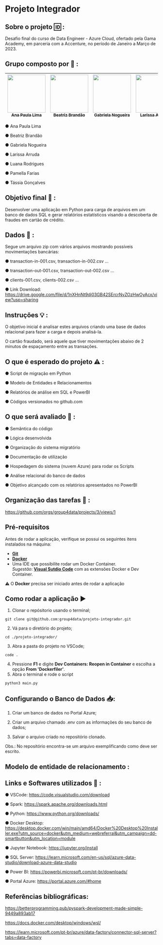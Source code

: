 # Projeto Integrador

## Sobre o projeto :id: :

Desafio final do curso de Data Engineer - Azure Cloud, ofertado pela Gama Academy, em parceria com a Accenture, no período de Janeiro a Março de 2023.

## Grupo composto por :princess: :

| [<img src="https://avatars.githubusercontent.com/u/94936213?v=4" width=125><br><sub>Ana Paula Lima</sub>](https://github.com/anapaaula) |  [<img src="https://avatars.githubusercontent.com/u/117690786?v=4" width=125><br><sub>Beatriz Brandão</sub>](https://github.com/biacbrandao) |  [<img src="https://avatars.githubusercontent.com/u/101880070?v=4" width=125><br><sub>Gabriela Nogueira</sub>](https://github.com/nogueiragabriela/) | [<img src="https://avatars.githubusercontent.com/u/127163325?v=4" width=125><br><sub>Larissa Arruda</sub>](https://github.com/LarissaArruda08) | [<img src="https://avatars.githubusercontent.com/u/85495937?v=4" width=125><br><sub>Luana Rodrigues</sub>](https://github.com/lurodig) | [<img src="https://avatars.githubusercontent.com/u/111579939?v=4" width=125><br><sub>Pamella Farias</sub>](https://github.com/PamellaFarias) | [<img src="https://avatars.githubusercontent.com/u/121309155?v=4" width=125><br><sub>Tássia Gonçalves</sub>](https://github.com/goncalvestassia) |
| :---: | :---: | :---: | :---: | :---: | :---: | :---: |

● Ana Paula Lima

● Beatriz Brandão

● Gabriela Nogueira

● Larissa Arruda

● Luana Rodrigues

● Pamella Farias

● Tássia Gonçalves

## Objetivo final :dart: :

Desenvolver uma aplicação em Python para carga de arquivos em um banco de dados SQL e gerar relatórios estatísticos visando a descoberta de fraudes em cartão de crédito.

## Dados :open_file_folder: :

Segue um arquivo zip com vários arquivos mostrando possíveis movimentações bancárias:

● transaction-in-001.csv, transaction-in-002.csv …

● transaction-out-001.csv, transaction-out-002.csv …

● clients-001.csv, clients-002.csv …

● Link Download: https://drive.google.com/file/d/1nXHnNt9dj03GB42SErcrNvZOzHwOyAcx/view?usp=sharing

## Instruções :bulb: :

O objetivo inicial é analisar estes arquivos criando uma base de dados relacional para fazer a carga e depois analisá-la. 

O cartão fraudado, será aquele que tiver movimentações abaixo de 2 minutos de espaçamento entre as transações.

## O que é esperado do projeto :warning: :

● Script de migração em Python

● Modelo de Entidades e Relacionamentos

● Relatórios de análise em SQL e PowerBI

● Códigos versionados no github.com

## O que será avaliado :eyes: :

● Semântica do código

● Lógica desenvolvida

● Organização do sistema migratório

● Documentação de utilização

● Hospedagem do sistema (nuvem Azure) para rodar os Scripts

● Análise relacional do banco de dados

● Objetivo alcançado com os relatórios apresentados no PowerBI

## Organização das tarefas :memo: :

https://github.com/orgs/group4data/projects/3/views/1

## Pré-requisitos
Antes de rodar a aplicação, verifique se possui os seguintes itens instalados na máquina:
* [<b>Git</b>](https://git-scm.com/download/)
* [<b>Docker</b>](https://docs.docker.com/get-docker/)
* Uma IDE que possibilite rodar um Docker Container.  
<i>Sugestão</i>: [<b>Visual Sutdio Code</b>](https://code.visualstudio.com/download) com as extensões Docker e Dev Container.

:warning: O <b>Docker</b> precisa ser iniciado antes de rodar a aplicação

## Como rodar a aplicação :arrow_forward:

1. Clonar o repósitorio usando o terminal;
```
git clone git@github.com:group4data/projeto-integrador.git
```
2. Vá para o diretório do projeto; 
```
cd ./projeto-integrador/
```
3. Abra a pasta do projeto no VSCode;
```
code .
```
4. Pressione <b>F1</b> e digite <b>Dev Containers: Reopen in Container</b> e escolha a opção <b>From 'Dockerfiler'</b>.
5. Abra o terminal e rode o script
```
python3 main.py
```

## Configurando o Banco de Dados :inbox_tray::

1. Criar um banco de dados no Portal Azure;

2. Criar um arquivo chamado .env com as informações do seu banco de dados;

3. Salvar o arquivo criado no repositório clonado.

Obs.: No repositório encontra-se um arquivo exemplificando como deve ser escrito.

## Modelo de entidade de relacionamento :



## Links e Softwares utilizados :paperclip: :

● VSCode: https://code.visualstudio.com/download

● Spark: https://spark.apache.org/downloads.html

● Python: https://www.python.org/downloads/

● Docker Desktop: https://desktop.docker.com/win/main/amd64/Docker%20Desktop%20Installer.exe?utm_source=docker&utm_medium=webreferral&utm_campaign=dd-smartbutton&utm_location=module

● Jupyter Notebook: https://jupyter.org/install

● SQL Server: https://learn.microsoft.com/en-us/sql/azure-data-studio/download-azure-data-studio

● Power BI: https://powerbi.microsoft.com/pt-br/downloads/

● Portal Azure: https://portal.azure.com/#home

## Referências bibliográficas:

https://betterprogramming.pub/pyspark-development-made-simple-9449a893ab17

https://docs.docker.com/desktop/windows/wsl/

https://learn.microsoft.com/pt-br/azure/data-factory/connector-sql-server?tabs=data-factory
